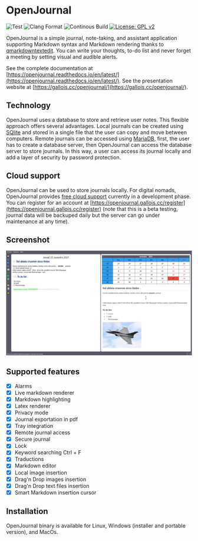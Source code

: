 # OpenJournal

 ![Test](https://github.com/bgallois/openjournal/workflows/Tests/badge.svg) ![Clang Format](https://github.com/bgallois/openjournal/workflows/Clang%20Format/badge.svg) ![Continous Build](https://github.com/bgallois/openjournal/workflows/Continous%20Builds/badge.svg) [![License: GPL v2](https://img.shields.io/badge/License-GPLv2-blue.svg)](https://www.gnu.org/licenses/old-licenses/gpl-2.0.en.html)

OpenJournal is a simple journal, note-taking, and assistant application supporting Markdown syntax and Markdown rendering thanks to [qmarkdowntextedit](https://github.com/pbek/qmarkdowntextedit). You can write your thoughts, to-do list and never forget a meeting by setting visual and audible alerts.

See the complete documentation at [https://openjournal.readthedocs.io/en/latest/](https://openjournal.readthedocs.io/en/latest/).
See the presentation website at [https://gallois.cc/openjournal/](https://gallois.cc/openjournal/).

## Technology

OpenJournal uses a database to store and retrieve user notes. This flexible approach offers several advantages. Local journals can be created using [SQlite](https://www.sqlite.org/index.html) and stored in a single file that the user can copy and move between computers. Remote journals can be accessed using [MariaDB](https://mariadb.org/), first, the user has to create a database server, then OpenJournal can access the database server to store journals. In this way, a user can access its journal locally and add a layer of security by password protection.

## Cloud support

OpenJournal can be used to store journals locally. For digital nomads, OpenJournal provides [free cloud support](https://gallois.cc/openjournal/pricing) currently in a development phase. You can register for an account at [https://openjournal.gallois.cc/register](https://openjournal.gallois.cc/register) (note that this is a beta testing, journal data will be backuped daily but the server can go under maintenance at any time).

## Screenshot

![preview](resources/readme.png)


## Supported features

- [x] Alarms
- [x] Live markdown renderer
- [x] Markdown highlighting
- [x] Latex renderer
- [x] Privacy mode
- [x] Journal exportation in pdf
- [x] Tray integration
- [x] Remote journal access
- [x] Secure journal
- [x] Lock
- [x] Keyword searching Ctrl + F
- [x] Traductions
- [x] Markdown editor
- [x] Local image insertion
- [x] Drag'n Drop images insertion
- [x] Drag'n Drop text files insertion
- [x] Smart Markdown insertion cursor

## Installation
OpenJournal binary is available for Linux, Windows (installer and portable version), and MacOs.


